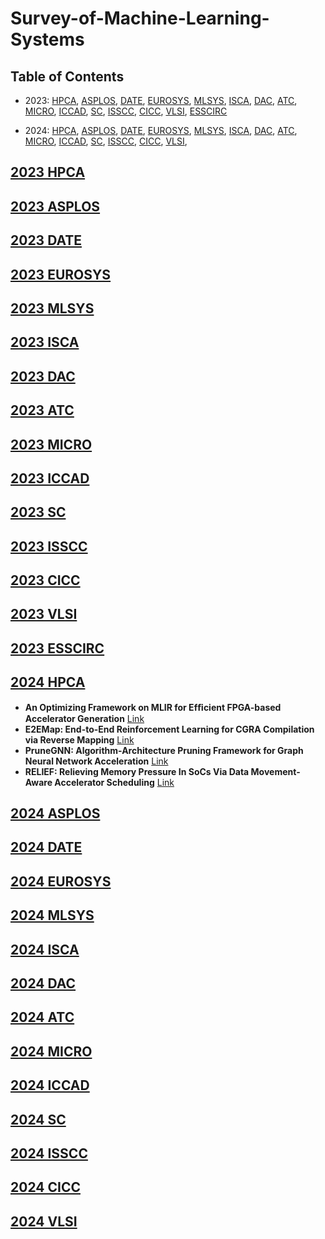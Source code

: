 # Survey-of-Machine-Learning-Systems

## Table of Contents
- 2023:  [HPCA](#2023-hpca), [ASPLOS](#2023-asplos), [DATE](#2023-date), [EUROSYS](#2023-eurosys), [MLSYS](#2023-MLSys), [ISCA](#2023-isca), [DAC](#2023-dac), [ATC](#2023-atc), [MICRO](#2023-MICRO), [ICCAD](#2023-ICCAD), [SC](#2023-SC), [ISSCC](#2023-isscc), [CICC](#2023-cicc), [VLSI](#2023-vlsi), [ESSCIRC](#2023-esscirc)

- 2024:  [HPCA](#2024-hpca), [ASPLOS](#2024-asplos), [DATE](#2024-date), [EUROSYS](#2024-eurosys), [MLSYS](#2024-MLSys), [ISCA](#2024-isca), [DAC](#2024-dac), [ATC](#2024-atc), [MICRO](#2024-MICRO), [ICCAD](#2024-ICCAD), [SC](#2024-SC), [ISSCC](#2024-isscc), [CICC](#2024-cicc), [VLSI](#2024-vlsi),

<!-- ****************************************************************** 2023 **************************************************************************** -->  

## [2023 HPCA](https://ieeexplore.ieee.org/xpl/conhome/10070856/proceeding)


## [2023 ASPLOS](https://dl.acm.org/doi/proceedings/10.1145/3567955)


## [2023 DATE](https://ieeexplore.ieee.org/xpl/conhome/10136870/proceeding)


## [2023 EUROSYS](https://dl.acm.org/doi/proceedings/10.1145/3552326)


## [2023 MLSYS](https://proceedings.mlsys.org/paper_files/paper/2023)


## [2023 ISCA](https://dl.acm.org/doi/proceedings/10.1145/3579371)


## [2023 DAC](https://ieeexplore.ieee.org/xpl/conhome/10247654/proceeding)


## [2023 ATC](https://www.usenix.org/conference/atc23/technical-sessions#accordion)


## [2023 MICRO](https://dl.acm.org/doi/proceedings/10.1145/3613424)


## [2023 ICCAD](https://ieeexplore.ieee.org/xpl/conhome/10323590/proceeding)


## [2023 SC](https://dl.acm.org/doi/proceedings/10.1145/3581784) 


## [2023 ISSCC](https://ieeexplore.ieee.org/xpl/conhome/10067248/proceeding) 


## [2023 CICC](https://ieeexplore.ieee.org/xpl/conhome/10121189/proceeding) 


## [2023 VLSI](https://ieeexplore.ieee.org/xpl/conhome/10185199/proceeding) 


## [2023 ESSCIRC](https://ieeexplore.ieee.org/xpl/conhome/10268677/proceeding) 






<!-- ****************************************************************** 2024 **************************************************************************** -->  

## [2024 HPCA](https://ieeexplore.ieee.org/xpl/conhome/10476359/proceeding)

- **An Optimizing Framework on MLIR for Efﬁcient FPGA-based Accelerator Generation** [Link](https://github.com/sjtu-zhao-lab/pom)
- **E2EMap: End-to-End Reinforcement Learning for CGRA Compilation via Reverse Mapping** [Link](https://ieeexplore.ieee.org/stamp/stamp.jsp?tp=&arnumber=10476475)
- **PruneGNN: Algorithm-Architecture Pruning Framework for Graph Neural Network Acceleration** [Link](https://ieeexplore.ieee.org/stamp/stamp.jsp?tp=&arnumber=10476445)
- **RELIEF: Relieving Memory Pressure In SoCs Via Data Movement-Aware Accelerator Scheduling** [Link](https://ieeexplore.ieee.org/stamp/stamp.jsp?tp=&arnumber=10476426)




## [2024 ASPLOS](https://dl.acm.org/doi/proceedings/10.1145/3617232)


## [2024 DATE](https://ieeexplore.ieee.org/xpl/conhome/10546498/proceeding)


## [2024 EUROSYS](https://dl.acm.org/doi/proceedings/10.1145/3627703)


## [2024 MLSYS](https://proceedings.mlsys.org/paper_files/paper/2024)


## [2024 ISCA](https://www.iscaconf.org/isca2024/program/)


## [2024 DAC](https://61dac.conference-program.com/)


## [2024 ATC](https://www.usenix.org/conference/atc24/technical-sessions)


## [2024 MICRO](https://microarch.org/micro57/)


## [2024 ICCAD](https://2024.iccad.com/accepted-papers)


## [2024 SC](https://sc24.conference-program.com/)


## [2024 ISSCC](https://ieeexplore.ieee.org/xpl/conhome/10454133/proceeding) 


## [2024 CICC](https://ieeexplore.ieee.org/xpl/conhome/10528947/proceeding) 


## [2024 VLSI](https://ieeexplore.ieee.org/xpl/conhome/10631290/proceeding) 
